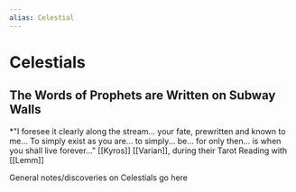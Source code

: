 ```yaml
---
alias: Celestial
---
```

# Celestials
## The Words of Prophets are Written on Subway Walls

*"I foresee it clearly along the stream... your fate, prewritten and known to me... 
To simply exist as you are... to simply... be...  for only then... is when you shall live forever..."
	[[Kyros]] [[Varian]], during their Tarot Reading with [[Lemm]]




General notes/discoveries on Celestials go here